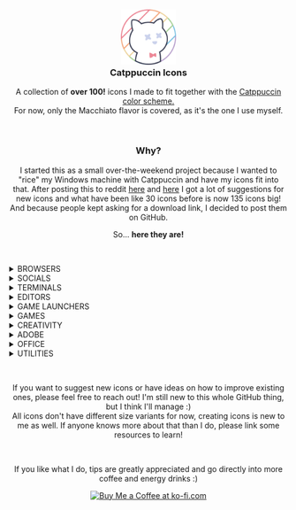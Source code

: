 <h3 align="center">
	<img src="https://raw.githubusercontent.com/Daveedmee/catppuccin-icons/main/assets/logo/logo.png" width="100" alt="Logo"/><br/>
	Catppuccin Icons
    </h3>

<p align="center">
    A collection of <strong>over 100!</strong> icons I made to fit together with the <a href="https://github.com/catppuccin/catppuccin">Catppuccin color scheme.</a><br>
    For now, only the Macchiato flavor is covered, as it's the one I use myself.
</p>


&nbsp;

<h3 align="center">Why?</h3>
<p align="center">
I started this as a small over-the-weekend project because I wanted to "rice" my Windows machine with Catppuccin and have my icons fit into that. 
After posting this to reddit <a href="https://www.reddit.com/r/windowsporn/comments/197ct82/working_on_recreating_icons_in_catppuccin_style/">here</a> and <a href="https://www.reddit.com/r/windowsporn/comments/197vbxl/as_per_request_updated_icon_pack_progression/">here</a> I got a lot of suggestions for new icons and what have been like 30 icons before is now 135 icons big! And because people kept asking for a download link, I decided to post them on GitHub.
</p>

<p align="center">
So... <strong>here they are!</strong>
</p>

&nbsp;

<!----------------------------- BROWSERS ----------------------------->
<details><summary>BROWSERS</summary>

|   |Brave|Chromium|Chrome|Chrome Canary|Edge|Edge Beta|Edge Canary|Edge Dev|Firefox|Firefox Nightly|Firefox Dev|Opera|OperaGX|Vivaldi|Tor Browser|Floorp
|:--|---|:---:|:---|:---:|:---:|:---:|:---:|:---:|:---:|:---:|:---:|:---:|:---:|:---:|:---:|:---
|Macchiato|<img src="https://raw.githubusercontent.com/Daveedmee/catppuccin-icons/main/assets/icons/preview/dark/browsers/brave.png" width="64px" align="center">|<img src="https://raw.githubusercontent.com/Daveedmee/catppuccin-icons/main/assets/icons/preview/dark/browsers/chromium.png" width="64px" align="center">|<img src="https://raw.githubusercontent.com/Daveedmee/catppuccin-icons/main/assets/icons/preview/dark/browsers/chrome.png" width="64px" align="center">|<img src="https://raw.githubusercontent.com/Daveedmee/catppuccin-icons/main/assets/icons/preview/dark/browsers/chrome-canary.png" width="64px" align="center">|<img src="https://raw.githubusercontent.com/Daveedmee/catppuccin-icons/main/assets/icons/preview/dark/browsers/edge.png" width="64px" align="center">|<img src="https://raw.githubusercontent.com/Daveedmee/catppuccin-icons/main/assets/icons/preview/dark/browsers/edge-beta.png" width="64px" align="center">|<img src="https://raw.githubusercontent.com/Daveedmee/catppuccin-icons/main/assets/icons/preview/dark/browsers/edge-canary.png" width="64px" align="center">|<img src="https://raw.githubusercontent.com/Daveedmee/catppuccin-icons/main/assets/icons/preview/dark/browsers/edge-dev.png" width="64px" align="center">|<img src="https://raw.githubusercontent.com/Daveedmee/catppuccin-icons/main/assets/icons/preview/dark/browsers/firefox.png" width="64px" align="center">|<img src="https://raw.githubusercontent.com/Daveedmee/catppuccin-icons/main/assets/icons/preview/dark/browsers/firefox-nightly.png" width="64px" align="center">|<img src="https://raw.githubusercontent.com/Daveedmee/catppuccin-icons/main/assets/icons/preview/dark/browsers/firefox-dev.png" width="64px" align="center">|<img src="https://raw.githubusercontent.com/Daveedmee/catppuccin-icons/main/assets/icons/preview/dark/browsers/opera.png" width="64px" align="center">|<img src="https://raw.githubusercontent.com/Daveedmee/catppuccin-icons/main/assets/icons/preview/dark/browsers/operagx.png" width="64px" align="center">|<img src="https://raw.githubusercontent.com/Daveedmee/catppuccin-icons/main/assets/icons/preview/dark/browsers/vivaldi.png" width="64px" align="center">|<img src="https://raw.githubusercontent.com/Daveedmee/catppuccin-icons/main/assets/icons/preview/dark/browsers/floorp.png" width="64px" align="center">|<img src="https://raw.githubusercontent.com/Daveedmee/catppuccin-icons/main/assets/icons/preview/dark/browsers/tor.png" width="64px" align="center">
|Latte|<img src="https://raw.githubusercontent.com/Daveedmee/catppuccin-icons/main/assets/icons/preview/light/browsers/brave.png" width="64px" align="center">|<img src="https://raw.githubusercontent.com/Daveedmee/catppuccin-icons/main/assets/icons/preview/light/browsers/chromium.png" width="64px" align="center">|<img src="https://raw.githubusercontent.com/Daveedmee/catppuccin-icons/main/assets/icons/preview/light/browsers/chrome.png" width="64px" align="center">|<img src="https://raw.githubusercontent.com/Daveedmee/catppuccin-icons/main/assets/icons/preview/light/browsers/chrome-canary.png" width="64px" align="center">|<img src="https://raw.githubusercontent.com/Daveedmee/catppuccin-icons/main/assets/icons/preview/light/browsers/edge.png" width="64px" align="center">|<img src="https://raw.githubusercontent.com/Daveedmee/catppuccin-icons/main/assets/icons/preview/light/browsers/edge-beta.png" width="64px" align="center">|<img src="https://raw.githubusercontent.com/Daveedmee/catppuccin-icons/main/assets/icons/preview/light/browsers/edge-canary.png" width="64px" align="center">|<img src="https://raw.githubusercontent.com/Daveedmee/catppuccin-icons/main/assets/icons/preview/light/browsers/edge-dev.png" width="64px" align="center">|<img src="https://raw.githubusercontent.com/Daveedmee/catppuccin-icons/main/assets/icons/preview/light/browsers/firefox.png" width="64px" align="center">|<img src="https://raw.githubusercontent.com/Daveedmee/catppuccin-icons/main/assets/icons/preview/light/browsers/firefox-nightly.png" width="64px" align="center">|<img src="https://raw.githubusercontent.com/Daveedmee/catppuccin-icons/main/assets/icons/preview/light/browsers/firefox-dev.png" width="64px" align="center">|<img src="https://raw.githubusercontent.com/Daveedmee/catppuccin-icons/main/assets/icons/preview/light/browsers/opera.png" width="64px" align="center">|<img src="https://raw.githubusercontent.com/Daveedmee/catppuccin-icons/main/assets/icons/preview/light/browsers/opera-gx.png" width="64px" align="center">|<img src="https://raw.githubusercontent.com/Daveedmee/catppuccin-icons/main/assets/icons/preview/light/browsers/vivaldi.png" width="64px" align="center">|<img src="https://raw.githubusercontent.com/Daveedmee/catppuccin-icons/main/assets/icons/preview/light/browsers/floorp.png" width="64px" align="center">|<img src="https://raw.githubusercontent.com/Daveedmee/catppuccin-icons/main/assets/icons/preview/light/browsers/tor.png" width="64px" align="center">

</details>

<!----------------------------- SOCIALS ----------------------------->
<details><summary>SOCIALS</summary>
	
Discord|WhatsApp|Telegram|Slack|Teams|Facebook|Liftoff|YCombinator|Beeper|YouTube|YouTube Music
---|:---:|:---:|:---:|:---:|:---:|:---:|:---:|:---:|:---:|:---
<img src="https://raw.githubusercontent.com/Daveedmee/catppuccin-icons/main/assets/icons/preview/dark/social/discord.png" width="64px" align="center">|<img src="https://raw.githubusercontent.com/Daveedmee/catppuccin-icons/main/assets/icons/preview/dark/social/whatsapp.png" width="64px" align="center">|<img src="https://raw.githubusercontent.com/Daveedmee/catppuccin-icons/main/assets/icons/preview/dark/social/telegram.png" width="64px" align="center">|<img src="https://raw.githubusercontent.com/Daveedmee/catppuccin-icons/main/assets/icons/preview/dark/social/slack.png" width="64px" align="center">|<img src="https://raw.githubusercontent.com/Daveedmee/catppuccin-icons/main/assets/icons/preview/dark/social/teams.png" width="64px" align="center">|<img src="https://raw.githubusercontent.com/Daveedmee/catppuccin-icons/main/assets/icons/preview/dark/social/facebook.png" width="64px" align="center">|<img src="https://raw.githubusercontent.com/Daveedmee/catppuccin-icons/main/assets/icons/preview/dark/social/liftoff.png" width="64px" align="center">|<img src="https://raw.githubusercontent.com/Daveedmee/catppuccin-icons/main/assets/icons/preview/dark/social/ycombinator.png" width="64px" align="center">|<img src="https://raw.githubusercontent.com/Daveedmee/catppuccin-icons/main/assets/icons/preview/dark/social/beeper.png" width="64px" align="center">|<img src="https://raw.githubusercontent.com/Daveedmee/catppuccin-icons/main/assets/icons/preview/dark/social/youtube.png" width="64px" align="center">|<img src="https://raw.githubusercontent.com/Daveedmee/catppuccin-icons/main/assets/icons/preview/dark/social/yt-music.png" width="64px" align="center">

</details>

<!----------------------------- TERMINALS ----------------------------->
<details><summary>TERMINALS</summary>
	
CMD|PowerShell|Windows Terminal|GitCMD|Wezterm
---|:---:|:---:|:---:|:---
<img src="https://raw.githubusercontent.com/Daveedmee/catppuccin-icons/main/assets/icons/preview/dark/terminals/cmd.png" width="64px" align="center">|<img src="https://raw.githubusercontent.com/Daveedmee/catppuccin-icons/main/assets/icons/preview/dark/terminals/powershell.png" width="64px" align="center">|<img src="https://raw.githubusercontent.com/Daveedmee/catppuccin-icons/main/assets/icons/preview/dark/terminals/windows-terminal.png" width="64px" align="center">|<img src="https://raw.githubusercontent.com/Daveedmee/catppuccin-icons/main/assets/icons/preview/dark/terminals/git-cmd.png" width="64px" align="center">|<img src="https://raw.githubusercontent.com/Daveedmee/catppuccin-icons/main/assets/icons/preview/dark/terminals/wezterm.png" width="64px" align="center">

</details>

<!----------------------------- EDITORS ----------------------------->
<details><summary>EDITORS</summary>

Notepad|Notepad++|Vim|Neovim|Helix|Python|IDLE|Visual Studio|VS Code|VSCodium|Pycharm|Rustrover|Obsidian.md|QOwnnotes|Android Studio
 ---|:---:|:---:|:---:|:---:|:---:|:---:|:---:|:---:|:---:|:---:|:---:|:---:|:---:|:---
<img src="https://raw.githubusercontent.com/Daveedmee/catppuccin-icons/main/assets/icons/preview/dark/editors/notepad.png" width="64px" align="center">|<img src="https://raw.githubusercontent.com/Daveedmee/catppuccin-icons/main/assets/icons/preview/dark/editors/notepad-plus-plus.png" width="64px" align="center">|<img src="https://raw.githubusercontent.com/Daveedmee/catppuccin-icons/main/assets/icons/preview/dark/editors/vim.png" width="64px" align="center">|<img src="https://raw.githubusercontent.com/Daveedmee/catppuccin-icons/main/assets/icons/preview/dark/editors/neovim.png" width="64px" align="center">|<img src="https://raw.githubusercontent.com/Daveedmee/catppuccin-icons/main/assets/icons/preview/dark/editors/helix.png" width="64px" align="center">|<img src="https://raw.githubusercontent.com/Daveedmee/catppuccin-icons/main/assets/icons/preview/dark/editors/python.png" width="64px" align="center">|<img src="https://raw.githubusercontent.com/Daveedmee/catppuccin-icons/main/assets/icons/preview/dark/editors/python-idle.png" width="64px" align="center">| <img src="https://raw.githubusercontent.com/Daveedmee/catppuccin-icons/main/assets/icons/preview/dark/editors/visual-studio.png" width="64px" align="center">|<img src="https://raw.githubusercontent.com/Daveedmee/catppuccin-icons/main/assets/icons/preview/dark/editors/vscode.png" width="64px" align="center">|<img src="https://raw.githubusercontent.com/Daveedmee/catppuccin-icons/main/assets/icons/preview/dark/editors/vscodium.png" width="64px" align="center">| <img src="https://raw.githubusercontent.com/Daveedmee/catppuccin-icons/main/assets/icons/preview/dark/editors/pycharm.png" width="64px" align="center">|<img src="https://raw.githubusercontent.com/Daveedmee/catppuccin-icons/main/assets/icons/preview/dark/editors/rustrover.png" width="64px" align="center">|<img src="https://raw.githubusercontent.com/Daveedmee/catppuccin-icons/main/assets/icons/preview/dark/editors/obsidian-md.png" width="64px" align="center">|<img src="https://raw.githubusercontent.com/Daveedmee/catppuccin-icons/main/assets/icons/preview/dark/editors/qownnotes.png" width="64px" align="center">|<img src="https://raw.githubusercontent.com/Daveedmee/catppuccin-icons/main/assets/icons/preview/dark/editors/android-studio.png" width="64px" align="center">
 
</details>

<!----------------------------- GAME LAUNCHERS ----------------------------->
<details><summary>GAME LAUNCHERS</summary>

EA Play|Epic Games|Heroic|GOG GALAXY|Steam|UPlay
---|:---:|:---:|:---:|:---:|:---
<img src="https://raw.githubusercontent.com/Daveedmee/catppuccin-icons/main/assets/icons/preview/dark/game-launchers/ea-play.png" width="64px" align="center">|<img src="https://raw.githubusercontent.com/Daveedmee/catppuccin-icons/main/assets/icons/preview/dark/game-launchers/epic-games.png" width="64px" align="center">|<img src="https://raw.githubusercontent.com/Daveedmee/catppuccin-icons/main/assets/icons/preview/dark/game-launchers/heroic.png" width="64px" align="center">|<img src="https://raw.githubusercontent.com/Daveedmee/catppuccin-icons/main/assets/icons/preview/dark/game-launchers/gog-galaxy.png" width="64px" align="center">|<img src="https://raw.githubusercontent.com/Daveedmee/catppuccin-icons/main/assets/icons/preview/dark/game-launchers/steam.png" width="64px" align="center">|<img src="https://raw.githubusercontent.com/Daveedmee/catppuccin-icons/main/assets/icons/preview/dark/game-launchers/uplay.png" width="64px" align="center">

</details>

<!----------------------------- GAMES ----------------------------->
<details><summary>GAMES</summary>

Beholder|Dwarf Fortress|Enter The Gungeon|Fallout|Fortnite|FreeSO|The Binding Of Isaac|Minecraft|Mod Organizer 2|Overwatch 2|PCSX2|Project Zomboid|RetroArch|RimPy|RimWorld|Rocket League|Team Fortress 2|Terraria|Valorant|EdoPro|The Sims 1|The Sims 2|The Sims 2 Body Shop|The Sims 3|The Sims 4|Skyrim|Skyrim (alt)|League Of Legends|Destiny 2|Vortex|Lutris
 ---|:---:|:---:|:---:|:---:|:---:|:---:|:---:|:---:|:---:|:---:|:---:|:---:|:---:|:---:|:---:|:---:|:---:|:---:|:---:|:---:|:---:|:---:|:---:|:---:|:---:|:---:|:---:|:---:|:---:|:---
 <img src="https://raw.githubusercontent.com/Daveedmee/catppuccin-icons/main/assets/icons/preview/dark/games/beholder.png" width="64px" align="center">|<img src="https://raw.githubusercontent.com/Daveedmee/catppuccin-icons/main/assets/icons/preview/dark/games/dwarf-fortress.png" width="64px" align="center">|<img src="https://raw.githubusercontent.com/Daveedmee/catppuccin-icons/main/assets/icons/preview/dark/games/enter-the-gungeon.png" width="64px" align="center">|<img src="https://raw.githubusercontent.com/Daveedmee/catppuccin-icons/main/assets/icons/preview/dark/games/fallout.png" width="64px" align="center">|<img src="https://raw.githubusercontent.com/Daveedmee/catppuccin-icons/main/assets/icons/preview/dark/games/fortnite.png" width="64px" align="center">|<img src="https://raw.githubusercontent.com/Daveedmee/catppuccin-icons/main/assets/icons/preview/dark/games/freeso.png" width="64px" align="center">|<img src="https://raw.githubusercontent.com/Daveedmee/catppuccin-icons/main/assets/icons/preview/dark/games/isaac.png" width="64px" align="center">|<img src="https://raw.githubusercontent.com/Daveedmee/catppuccin-icons/main/assets/icons/preview/dark/games/minecraft.png" width="64px" align="center">|<img src="https://raw.githubusercontent.com/Daveedmee/catppuccin-icons/main/assets/icons/preview/dark/games/mod-organizer-2.png" width="64px" align="center">|<img src="https://raw.githubusercontent.com/Daveedmee/catppuccin-icons/main/assets/icons/preview/dark/games/overwatch-2.png" width="64px" align="center">|<img src="https://raw.githubusercontent.com/Daveedmee/catppuccin-icons/main/assets/icons/preview/dark/games/pcsx2.png" width="64px" align="center">|<img src="https://raw.githubusercontent.com/Daveedmee/catppuccin-icons/main/assets/icons/preview/dark/games/project-zomboid.png" width="64px" align="center">|<img src="https://raw.githubusercontent.com/Daveedmee/catppuccin-icons/main/assets/icons/preview/dark/games/retroarch.png" width="64px" align="center">|<img src="https://raw.githubusercontent.com/Daveedmee/catppuccin-icons/main/assets/icons/preview/dark/games/rimpy.png" width="64px" align="center">|<img src="https://raw.githubusercontent.com/Daveedmee/catppuccin-icons/main/assets/icons/preview/dark/games/rimworld.png" width="64px" align="center">|<img src="https://raw.githubusercontent.com/Daveedmee/catppuccin-icons/main/assets/icons/preview/dark/games/rocket-league.png" width="64px" align="center">|<img src="https://raw.githubusercontent.com/Daveedmee/catppuccin-icons/main/assets/icons/preview/dark/games/team-fortress-2.png" width="64px" align="center">|<img src="https://raw.githubusercontent.com/Daveedmee/catppuccin-icons/main/assets/icons/preview/dark/games/terraria.png" width="64px" align="center">|<img src="https://raw.githubusercontent.com/Daveedmee/catppuccin-icons/main/assets/icons/preview/dark/games/valorant.png" width="64px" align="center">|<img src="https://raw.githubusercontent.com/Daveedmee/catppuccin-icons/main/assets/icons/preview/dark/games/edopro.png" width="64px" align="center">|<img src="https://raw.githubusercontent.com/Daveedmee/catppuccin-icons/main/assets/icons/preview/dark/games/sims-1.png" width="64px" align="center">|<img src="https://raw.githubusercontent.com/Daveedmee/catppuccin-icons/main/assets/icons/preview/dark/games/sims-2.png" width="64px" align="center">|<img src="https://raw.githubusercontent.com/Daveedmee/catppuccin-icons/main/assets/icons/preview/dark/games/sims-2-body-shop.png" width="64px" align="center">|<img src="https://raw.githubusercontent.com/Daveedmee/catppuccin-icons/main/assets/icons/preview/dark/games/sims-3.png" width="64px" align="center">|<img src="https://raw.githubusercontent.com/Daveedmee/catppuccin-icons/main/assets/icons/preview/dark/games/sims-4.png" width="64px" align="center">|<img src="https://raw.githubusercontent.com/Daveedmee/catppuccin-icons/main/assets/icons/preview/dark/games/skyrim-half.png" width="64px" align="center">|<img src="https://raw.githubusercontent.com/Daveedmee/catppuccin-icons/main/assets/icons/preview/dark/games/skyrim-full.png" width="64px" align="center">|<img src="https://raw.githubusercontent.com/Daveedmee/catppuccin-icons/main/assets/icons/preview/dark/games/league-of-legends.png" width="64px" align="center">|<img src="https://raw.githubusercontent.com/Daveedmee/catppuccin-icons/main/assets/icons/preview/dark/games/destiny-2.png" width="64px" align="center">|<img src="https://raw.githubusercontent.com/Daveedmee/catppuccin-icons/main/assets/icons/preview/dark/games/vortex.png" width="64px" align="center">|<img src="https://raw.githubusercontent.com/Daveedmee/catppuccin-icons/main/assets/icons/preview/dark/games/lutris.png" width="64px" align="center">
 
</details>

<!----------------------------- CREATIVITY ----------------------------->
<details><summary>CREATIVITY</summary>

Audacity|Blender|DaVinci Resolve|Elgato Wave Link|FL Studio|GIMP|Inkscape|OBS Studio|Paint.net|Vegas Pro|Krita
 ---|:---:|:---:|:---:|:---:|:---:|:---:|:---:|:---:|:---:|:---
  <img src="https://raw.githubusercontent.com/Daveedmee/catppuccin-icons/main/assets/icons/preview/dark/creativity/audacity.png" width="64px" align="center">|<img src="https://raw.githubusercontent.com/Daveedmee/catppuccin-icons/main/assets/icons/preview/dark/creativity/blender.png" width="64px" align="center">|<img src="https://raw.githubusercontent.com/Daveedmee/catppuccin-icons/main/assets/icons/preview/dark/creativity/davinci-resolve.png" width="64px" align="center">|<img src="https://raw.githubusercontent.com/Daveedmee/catppuccin-icons/main/assets/icons/preview/dark/creativity/elgato-wave-link.png" width="64px" align="center">|<img src="https://raw.githubusercontent.com/Daveedmee/catppuccin-icons/main/assets/icons/preview/dark/creativity/fl-studio.png" width="64px" align="center">|<img src="https://raw.githubusercontent.com/Daveedmee/catppuccin-icons/main/assets/icons/preview/dark/creativity/gimp.png" width="64px" align="center">|<img src="https://raw.githubusercontent.com/Daveedmee/catppuccin-icons/main/assets/icons/preview/dark/creativity/inkscape.png" width="64px" align="center">|<img src="https://raw.githubusercontent.com/Daveedmee/catppuccin-icons/main/assets/icons/preview/dark/creativity/obs-studio.png" width="64px" align="center">|<img src="https://raw.githubusercontent.com/Daveedmee/catppuccin-icons/main/assets/icons/preview/dark/creativity/paint.net.png" width="64px" align="center">|<img src="https://raw.githubusercontent.com/Daveedmee/catppuccin-icons/main/assets/icons/preview/dark/creativity/vegas-pro.png" width="64px" align="center">|<img src="https://raw.githubusercontent.com/Daveedmee/catppuccin-icons/main/assets/icons/preview/dark/creativity/krita.png" width="64px" align="center">
   
</details>

<!----------------------------- ADOBE ----------------------------->
<details><summary>ADOBE</summary>

Creative Cloud|Illustrator|InDesign|Photoshop|Premiere Pro|After Effects|Media Encoder|Figma
 ---|:---:|:---:|:---:|:---:|:---:|:---:|:---
<img src="https://raw.githubusercontent.com/Daveedmee/catppuccin-icons/main/assets/icons/preview/dark/adobe/adobe-cc.png" width="64px" align="center">|<img src="https://raw.githubusercontent.com/Daveedmee/catppuccin-icons/main/assets/icons/preview/dark/adobe/illustrator.png" width="64px" align="center">|<img src="https://raw.githubusercontent.com/Daveedmee/catppuccin-icons/main/assets/icons/preview/dark/adobe/indesign.png" width="64px" align="center">|<img src="https://raw.githubusercontent.com/Daveedmee/catppuccin-icons/main/assets/icons/preview/dark/adobe/photoshop.png" width="64px" align="center">|<img src="https://raw.githubusercontent.com/Daveedmee/catppuccin-icons/main/assets/icons/preview/dark/adobe/premiere-pro.png" width="64px" align="center">|<img src="https://raw.githubusercontent.com/Daveedmee/catppuccin-icons/main/assets/icons/preview/dark/adobe/after-effects.png" width="64px" align="center">|<img src="https://raw.githubusercontent.com/Daveedmee/catppuccin-icons/main/assets/icons/preview/dark/adobe/media-encoder.png" width="64px" align="center">|<img src="https://raw.githubusercontent.com/Daveedmee/catppuccin-icons/main/assets/icons/preview/dark/adobe/figma.png" width="64px" align="center"> 
 
</details>

<!----------------------------- OFFICE ----------------------------->
<details><summary>OFFICE</summary>
	
Office|Access|Excel|OneNote|Outlook|PowerPoint|Word
---|:---:|:---:|:---:|:---:|:---:|:---
<img src="https://raw.githubusercontent.com/Daveedmee/catppuccin-icons/main/assets/icons/preview/dark/office/ms-office.png" width="64px" align="center">|<img src="https://raw.githubusercontent.com/Daveedmee/catppuccin-icons/main/assets/icons/preview/dark/office/access.png" width="64px" align="center">|<img src="https://raw.githubusercontent.com/Daveedmee/catppuccin-icons/main/assets/icons/preview/dark/office/excel.png" width="64px" align="center">|<img src="https://raw.githubusercontent.com/Daveedmee/catppuccin-icons/main/assets/icons/preview/dark/office/onenote.png" width="64px" align="center">|<img src="https://raw.githubusercontent.com/Daveedmee/catppuccin-icons/main/assets/icons/preview/dark/office/outlook.png" width="64px" align="center">|<img src="https://raw.githubusercontent.com/Daveedmee/catppuccin-icons/main/assets/icons/preview/dark/office/powerpoint.png" width="64px" align="center">|<img src="https://raw.githubusercontent.com/Daveedmee/catppuccin-icons/main/assets/icons/preview/dark/office/word.png" width="64px" align="center">| 
	
</details>

<!----------------------------- UTILITIES ----------------------------->
<details><summary>UTILITIES</summary>

1Password|7-Zip|AIMP|Bitdefender|Docker|Explorer|Files|GitHub Desktop|Irfanview|KeepassXC|Malwarebytes|MEGA|Nilesoft Shell|Open Shell|PowerToys|qBittorrent|Spotify|Sumatra PDF|Task Manager|VLC|Wallpaper Engine|Wiztree|Stremio|SoundPad|Spacedesk|Timeshift|GParted
---|:---:|:---:|:---:|:---:|:---:|:---:|:---:|:---:|:---:|:---:|:---:|:---:|:---:|:---:|:---:|:---:|:---:|:---:|:---:|:---:|:---:|:---:|:---:|:---:|:---:|:---
<img src="https://raw.githubusercontent.com/Daveedmee/catppuccin-icons/main/assets/icons/preview/dark/utilities/1password.png" width="64px" align="center">|<img src="https://raw.githubusercontent.com/Daveedmee/catppuccin-icons/main/assets/icons/preview/dark/utilities/7zip.png" width="64px" align="center">|<img src="https://raw.githubusercontent.com/Daveedmee/catppuccin-icons/main/assets/icons/preview/dark/utilities/aimp.png" width="64px" align="center">|<img src="https://raw.githubusercontent.com/Daveedmee/catppuccin-icons/main/assets/icons/preview/dark/utilities/bitdefender.png" width="64px" align="center">|<img src="https://raw.githubusercontent.com/Daveedmee/catppuccin-icons/main/assets/icons/preview/dark/utilities/docker.png" width="64px" align="center">|<img src="https://raw.githubusercontent.com/Daveedmee/catppuccin-icons/main/assets/icons/preview/dark/utilities/explorer.png" width="64px" align="center">|<img src="https://raw.githubusercontent.com/Daveedmee/catppuccin-icons/main/assets/icons/preview/dark/utilities/files.png" width="64px" align="center">|<img src="https://raw.githubusercontent.com/Daveedmee/catppuccin-icons/main/assets/icons/preview/dark/utilities/github.png" width="64px" align="center">|<img src="https://raw.githubusercontent.com/Daveedmee/catppuccin-icons/main/assets/icons/preview/dark/utilities/irfanview.png" width="64px" align="center">|<img src="https://raw.githubusercontent.com/Daveedmee/catppuccin-icons/main/assets/icons/preview/dark/utilities/keepassxc.png" width="64px" align="center">|<img src="https://raw.githubusercontent.com/Daveedmee/catppuccin-icons/main/assets/icons/preview/dark/utilities/malwarebytes.png" width="64px" align="center">|<img src="https://raw.githubusercontent.com/Daveedmee/catppuccin-icons/main/assets/icons/preview/dark/utilities/mega.png" width="64px" align="center">|<img src="https://raw.githubusercontent.com/Daveedmee/catppuccin-icons/main/assets/icons/preview/dark/utilities/nilesoft_shell.png" width="64px" align="center">|<img src="https://raw.githubusercontent.com/Daveedmee/catppuccin-icons/main/assets/icons/preview/dark/utilities/openshell.png" width="64px" align="center">|<img src="https://raw.githubusercontent.com/Daveedmee/catppuccin-icons/main/assets/icons/preview/dark/utilities/powertoys.png" width="64px" align="center">|<img src="https://raw.githubusercontent.com/Daveedmee/catppuccin-icons/main/assets/icons/preview/dark/utilities/qbittorrent.png" width="64px" align="center">|<img src="https://raw.githubusercontent.com/Daveedmee/catppuccin-icons/main/assets/icons/preview/dark/utilities/spotify.png" width="64px" align="center">|<img src="https://raw.githubusercontent.com/Daveedmee/catppuccin-icons/main/assets/icons/preview/dark/utilities/sumatra-pdf.png" width="64px" align="center">|<img src="https://raw.githubusercontent.com/Daveedmee/catppuccin-icons/main/assets/icons/preview/dark/utilities/task-manager.png" width="64px" align="center">|<img src="https://raw.githubusercontent.com/Daveedmee/catppuccin-icons/main/assets/icons/preview/dark/utilities/vlc.png" width="64px" align="center">|<img src="https://raw.githubusercontent.com/Daveedmee/catppuccin-icons/main/assets/icons/preview/dark/utilities/wallpaper-engine.png" width="64px" align="center">|<img src="https://raw.githubusercontent.com/Daveedmee/catppuccin-icons/main/assets/icons/preview/dark/utilities/wiztree.png" width="64px" align="center">|<img src="https://raw.githubusercontent.com/Daveedmee/catppuccin-icons/main/assets/icons/preview/dark/utilities/stremio.png" width="64px" align="center">|<img src="https://raw.githubusercontent.com/Daveedmee/catppuccin-icons/main/assets/icons/preview/dark/utilities/soundpad.png" width="64px" align="center">|<img src="https://raw.githubusercontent.com/Daveedmee/catppuccin-icons/main/assets/icons/preview/dark/utilities/spacedesk.png" width="64px" align="center">|<img src="https://raw.githubusercontent.com/Daveedmee/catppuccin-icons/main/assets/icons/preview/dark/utilities/timeshift.png" width="64px" align="center">|<img src="https://raw.githubusercontent.com/Daveedmee/catppuccin-icons/main/assets/icons/preview/dark/utilities/gparted.png" width="64px" align="center">

</details>


&nbsp;

<p align="center">
If you want to suggest new icons or have ideas on how to improve existing ones, please feel free to reach out! I'm still new to this whole GitHub thing, but I think I'll manage :)<br>
All icons don't have different size variants for now, creating icons is new to me as well. If anyone knows more about that than I do, please link some resources to learn!
</p>
&nbsp;
<p align="center">
	If you like what I do, tips are greatly appreciated and go directly into more coffee and energy drinks :)
</p>

<p align="center">
<a href='https://ko-fi.com/I2I7TGXW4' target='_blank'><img height='36' style='border:0px;height:36px;' src='https://storage.ko-fi.com/cdn/kofi5.png?v=3' border='0' alt='Buy Me a Coffee at ko-fi.com' /></a>
</p>
